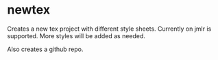 # newtex

Creates a new tex project with different style sheets. Currently on jmlr is supported. More styles will be added as needed.

Also creates a github repo.
